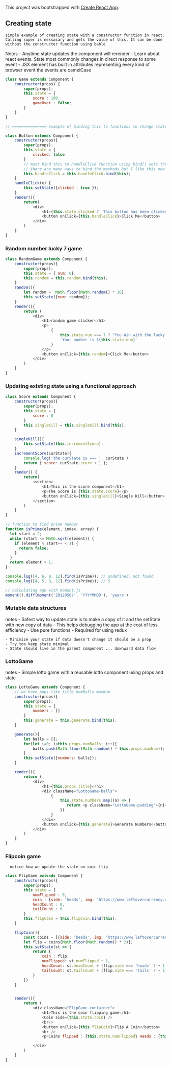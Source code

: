 This project was bootstrapped with [Create React App](https://github.com/facebook/create-react-app).

## Creating state
    simple example of creating state with a constructor function in react. Calling super is nessasary and gets the value of this. It can be done without the constructor function using bable

Notes
    - Anytime state updates the component will rerender
    - Learn about react events. State most commonly changes in direct response to some event
    - JSX element has built in attributes representing every kind of browser event the events are camelCase

```javascript 
class Game extends Component {
    constructor(props) {
        super(props);
        this.state = {
            score : 100,
            gameOver : false;
        }
    }
}

// =============== example of binding this to functions to change state

class Button extends Component {
    constructor(props){
        super(props);
        this.state = {
            clicked: false
        }
        // must bind this to handleClick function using bind() sets the context to the click function
        // there are many ways to bind the methods but I like this one because all methods will be writtin and bound in the constructor function at the top
        this.handleClick = this.handleClick.bind(this);
    }
    handleClick(e) {
        this.setState({clicked : true });
    }
    render(){
        return(
            <div>
                <h1>{this.state.clicked ? 'This button has been clicked' : 'Not yet clicked'}</h1>
                <button onClick={this.handleClick}>Click Me</button>
            </div>
        )
    }
}

```

### Random number lucky 7 game 
```javascript 
class RandomGame extends Component {
    constructor(props){
        super(props);
        this.state = { num: 0};
        this.random = this.random.bind(this);
    }
    random(){
        let random =  Math.floor(Math.random() * 10);
        this.setState({num: random});
    }
    render(){
        return (
            <div>
                <h1>random game clicker</h1>
                <p>
                    {
                        this.state.num === 7 ? "You Win with the lucky number 7" : 
                        `Your number is ${this.state.num}`
                    }
                </p>
                <button onClick={this.random}>Click Me</button>
            </div>
        )
    }
}
```


### Updating existing state using a functional approach

```javascript
class Score extends Component {
    constructor(props){
        super(props);
        this.state = {
            score : 0
        }
        this.singleKill = this.singleKill.bind(this);
    }

    singleKill(){
        this.setState(this.incrementScore);
    }
    incrementScore(curState){
        console.log('the curState is === ', curState )
        return { score: curState.score + 1 };
    }
    render() {
        return(
            <section>
                <h1>This is the score component</h1>
                <p>The Score is {this.state.score}</p>
                <button onClick={this.singleKill}>Single Kill</button>
            </section>
        )
    }
}

// function to find prime number 
function isPrime(element, index, array) {
  let start = 2;
  while (start <= Math.sqrt(element)) {
    if (element % start++ < 1) {
      return false;
    }
  }
  return element > 1;
}

console.log([4, 6, 8, 12].find(isPrime)); // undefined, not found
console.log([4, 5, 8, 12].find(isPrime)); // 5

// calculating age with moment.js 
moment().diff(moment('20120507', 'YYYYMMDD'), 'years')

```

### Mutable data structures 
notes 
    - Safest way to update state is to make a copy of it and the setState with new copy of data
        - This helps debugging the app at the cost of less efficiency
        - Use pure functions 
        - Required for using redux

    - Minimize your state if data doesn't change it should be a prop
    - Try too keep state minimal 
    - State should live in the parent component ... downward data flow 

### LottoGame 
notes 
    - Simple lotto game with a reusable lotto component using props and state

```javascript 
class LottoGame extends Component {
    // we have pops like title numBalls maxNum
    constructor(props){
        super(props);
        this.state = {
            numbers : []
        }
        this.generate = this.generate.bind(this);
    }

    generate(){
        let balls = [];
        for(let i=0; i<this.props.numBalls; i++){
            balls.push(Math.floor(Math.random() * this.props.maxNum));
        }
        this.setState({numbers: balls});
    }

    render(){
        return (
            <div>
                <h1>{this.props.title}</h1>
                <div className="LottoGame-balls">
                    {
                        this.state.numbers.map((n) => {
                           return <p className="LottoGame-padding">{n}</p>
                        })
                    }
                </div>
                <button onClick={this.generate}>Generate Numbers</button>
            </div>
        )
    }
}
```


### Flipcoin game 
    - notice how we update the state on coin flip

```javascript 
class FlipGame extends Component {
    constructor(props){
        super(props);
        this.state = {
            numFlipped : 0,
            coin : {side: 'heads', img: 'https://www.leftovercurrency.com/wp-content/uploads/2017/04/1-singapore-dollar-coin-third-series-obverse-1.jpg'},
            headCount : 0,
            tailCount : 0
        }
        this.flipCoin = this.flipCoin.bind(this);
    }

    flipCoin(){
        const coins = [{side: 'heads', img: 'https://www.leftovercurrency.com/wp-content/uploads/2017/04/1-singapore-dollar-coin-third-series-obverse-1.jpg'}, {side: 'tails', img: 'https://upload.wikimedia.org/wikipedia/commons/3/3f/Singapore_1_dollar_coin_tail.jpg'}]
        let flip = coins[Math.floor(Math.random() * 2)];
        this.setState(st => {
            return {
                coin : flip,
                numFlipped: st.numFlipped + 1,
                headCount: st.headCount + (flip.side === 'heads' ? + 1 : + 0),
                tailCount: st.tailCount + (flip.side === 'tails' ? + 1 : + 0)
            }
        })
    }


    render(){
        return (
            <div className="FlipGame-container">
                <h1>This is the coin flipping game</h1>
                <Coin side={this.state.coin} />
                <br/>
                <button onClick={this.flipCoin}>Flip A Coin</button>
                <br />
                <p>Coins flipped : {this.state.numFlipped} Heads : {this.state.headCount} Tails : {this.state.tailCount}</p>

            </div>
        )
    }
}
```
